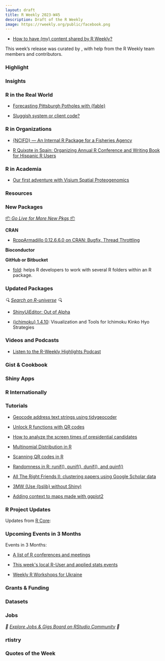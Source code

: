 ```yaml
---
layout: draft
title: R Weekly 2023-W45
description: Draft of the R Weekly
image: https://rweekly.org/public/facebook.png
---
```


+ [How to have (my) content shared by R Weekly?](https://github.com/rweekly/rweekly.org#how-to-have-my-content-shared-by-r-weekly)

This week’s release was curated by [](), with help from the R Weekly team members and contributors.



### Highlight



### Insights



### R in the Real World

+ [Forecasting Pittsburgh Potholes with {fable}](https://ctompkins.netlify.app/post/forecasting-pittsburgh-potholes-with-fable/)

+ [Sluggish system or client code?](https://www.jumpingrivers.com/blog/dplyr-debugging-posit-diffify/)

### R in Organizations

+ [{NCIFD} — An Internal R Package for a Fisheries Agency](https://afspubs.onlinelibrary.wiley.com/doi/10.1002/fsh.10974)

+ [R Quixote in Spain: Organizing Annual R Conference and Writing Book for Hispanic R Users](https://www.r-consortium.org/blog/2023/10/31/r-quixote-in-spain-organizing-annual-r-conference-and-writing-book-for-hispanic-r-users)


### R in Academia

+ [Our first adventure with Visium Spatial Proteogenomics](http://LieberInstitute.github.io/rstatsclub/2023/11/01/our-first-adventure-with-visium-spatial-proteogenomics/)

### Resources



### New Packages

<p class="added-hostname"><a href="https://rweekly.org/live" target="_blank" class="externalLink">📦 <i>Go Live for More New Pkgs</i> 📦</a></p>


**CRAN**

+ [RcppArmadillo 0.12.6.6.0 on CRAN: Bugfix, Thread Throttling](https://dirk.eddelbuettel.com/blog/2023/10/31/#rcpparmadillo_0.12.6.6.0)

**Bioconductor**



**GitHub or Bitbucket**

- [fold](https://github.com/feddelegrand7/fold): helps R developers to work with several R folders within an R package.


### Updated Packages

<i>🔍 [Search on R-universe](https://r-universe.dev/search/) 🔍</i>

+ [ShinyUiEditor: Out of Alpha](https://posit.co/blog/shinyuieditor-out-of-alpha/)

+ [{ichimoku} 1.4.10](https://cran.r-project.org/package=ichimoku): Visualization and Tools for Ichimoku Kinko Hyo Strategies

### Videos and Podcasts

+ [Listen to the R-Weekly Highlights Podcast](https://rweekly.fireside.fm/)


### Gist & Cookbook



### Shiny Apps



### R Internationally



### Tutorials

+ [Geocode address text strings using tidygeocoder](https://ikashnitsky.phd/2023/geocoding/index.html)

+ [Unlock R functions with QR codes](https://www.rostrum.blog/posts/2023-11-01-qr-enabled-fn/index.html)

+ [How to analyze the screen times of presidential candidates](https://www.storybench.org/how-to-analyze-the-screen-times-of-presidential-candidates/)

+ [Multinomial Distribution in R](https://www.spsanderson.com/steveondata/posts/2023-10-31/index.html)

+ [Scanning QR codes in R](https://ropensci.org/blog/2023/10/30/opencv-qr/)

+ [Randomness in R: runif(), punif(), dunif(), and quinf()](https://www.spsanderson.com/steveondata/posts/2023-10-30/index.html)

+ [All The Right Friends II: clustering papers using Google Scholar data](https://quantixed.org/2023/10/29/all-the-right-friends-ii-clustering-papers-using-google-scholar-data/)

+ [3MW (Use {bslib} without Shiny)](https://3mw.albert-rapp.de/p/bslib-without-shiny)

+ [Adding context to maps made with ggplot2](https://mm218.dev/posts/2023-10-31-map-context/index.html)

<!--<div class="post-more-begin></div><div class="post-more-end"></div>-->

### R Project Updates

Updates from [R Core](http://developer.r-project.org/blosxom.cgi/R-devel/NEWS):


### Upcoming Events in 3 Months

Events in 3 Months:


+ [A list of R conferences and meetings](https://jumpingrivers.github.io/meetingsR/events.html)

+ [This week's local R-User and applied stats events](https://community.rstudio.com/c/irl)

+ [Weekly R Workshops for Ukraine](https://sites.google.com/view/dariia-mykhailyshyna/main/r-workshops-for-ukraine)

### Grants & Funding


### Datasets


### Jobs

<i>💼 [Explore Jobs & Gigs Board on RStudio Community](https://community.rstudio.com/c/jobs/) 💼</i>

### rtistry


### Quotes of the Week

